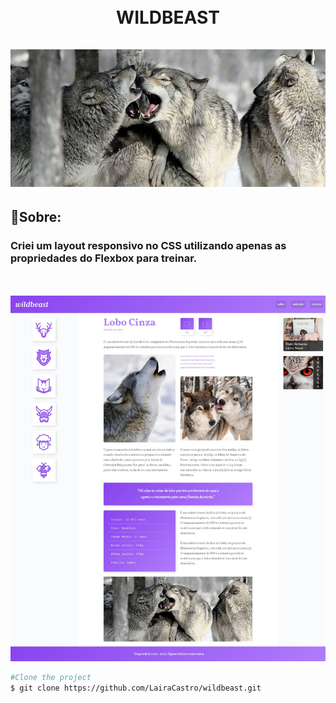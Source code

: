 <h1 align= "center"><br>
WILDBEAST<br><br>
<img src="./img/wolf3.jpg">
</h1>

## 🐺Sobre:

###  Criei um layout responsivo no CSS utilizando apenas as propriedades do Flexbox para treinar.

<br><br>
<img src="./img/print.jpeg">

```bash
#Clone the project
$ git clone https://github.com/LairaCastro/wildbeast.git
```
